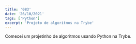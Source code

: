 ```yaml
---
title: '083'
date: '26/10/2021'
tags: ['Python']
excerpt: 'Projeto de algoritmos na Trybe'
---
```

Comecei um projetinho de algoritmos usando Python na Trybe.
